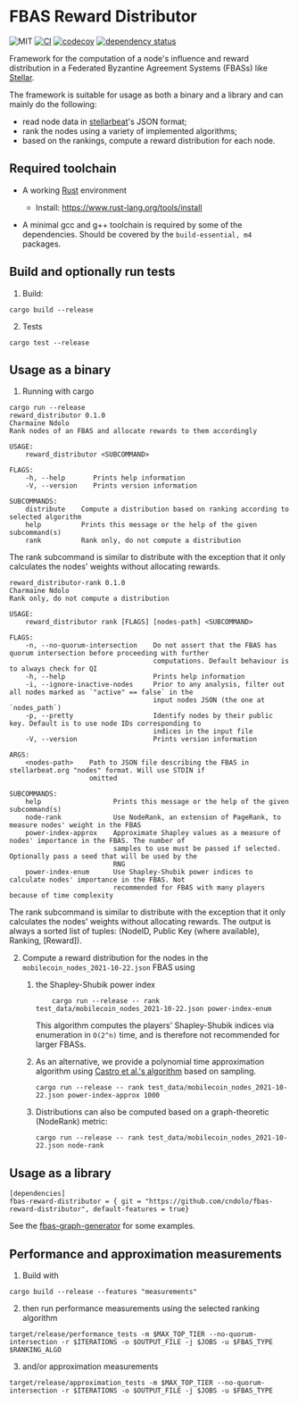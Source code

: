 # FBAS Reward Distributor

![MIT](https://img.shields.io/badge/license-MIT-blue.svg)
[![CI](https://github.com/cndolo/fbas-reward-distributor/actions/workflows/test.yml/badge.svg)](https://github.com/cndolo/fbas-reward-distributor/actions/workflows/test.yml)
[![codecov](https://codecov.io/gh/cndolo/fbas-reward-distributor/branch/main/graph/badge.svg?token=QZH345MHCJ)](https://codecov.io/gh/cndolo/fbas-reward-distributor)
[![dependency status](https://deps.rs/repo/github/cndolo/fbas-reward-distributor/status.svg)](https://deps.rs/repo/github/cndolo/fbas-reward-distributor)

Framework for the computation of a node's influence and reward distribution in
a Federated Byzantine Agreement Systems (FBASs) like
[Stellar](https://www.stellar.org/).

The framework is suitable for usage as both a binary and a library and can mainly do the following:

- read node data in [stellarbeat](https://stellarbeat.io/)'s JSON format;
- rank the nodes using a variety of implemented algorithms;
- based on the rankings, compute a reward distribution for each node.

## Required toolchain

- A working [Rust](https://www.rust-lang.org) environment
    - Install: https://www.rust-lang.org/tools/install

- A minimal gcc and g++ toolchain is required by some of the dependencies. Should be covered by the
  `build-essential, m4` packages.

## Build and optionally run tests

1. Build:
```
cargo build --release
```
2. Tests
```
cargo test --release
```

## Usage as a binary

1. Running with cargo

```
cargo run --release
reward_distributor 0.1.0
Charmaine Ndolo
Rank nodes of an FBAS and allocate rewards to them accordingly

USAGE:
    reward_distributor <SUBCOMMAND>

FLAGS:
    -h, --help       Prints help information
    -V, --version    Prints version information

SUBCOMMANDS:
    distribute    Compute a distribution based on ranking according to selected algorithm
    help          Prints this message or the help of the given subcommand(s)
    rank          Rank only, do not compute a distribution
```

The rank subcommand is similar to distribute with the exception that it only
calculates the nodes' weights without allocating rewards.

```
reward_distributor-rank 0.1.0
Charmaine Ndolo
Rank only, do not compute a distribution

USAGE:
    reward_distributor rank [FLAGS] [nodes-path] <SUBCOMMAND>

FLAGS:
    -n, --no-quorum-intersection    Do not assert that the FBAS has quorum intersection before proceeding with further
                                    computations. Default behaviour is to always check for QI
    -h, --help                      Prints help information
    -i, --ignore-inactive-nodes     Prior to any analysis, filter out all nodes marked as `"active" == false` in the
                                    input nodes JSON (the one at `nodes_path`)
    -p, --pretty                    Identify nodes by their public key. Default is to use node IDs corresponding to
                                    indices in the input file
    -V, --version                   Prints version information

ARGS:
    <nodes-path>    Path to JSON file describing the FBAS in stellarbeat.org "nodes" format. Will use STDIN if
                    omitted

SUBCOMMANDS:
    help                  Prints this message or the help of the given subcommand(s)
    node-rank             Use NodeRank, an extension of PageRank, to measure nodes' weight in the FBAS
    power-index-approx    Approximate Shapley values as a measure of nodes' importance in the FBAS. The number of
                          samples to use must be passed if selected. Optionally pass a seed that will be used by the
                          RNG
    power-index-enum      Use Shapley-Shubik power indices to calculate nodes' importance in the FBAS. Not
                          recommended for FBAS with many players because of time complexity
```

The rank subcommand is similar to distribute with the exception that it only calculates the nodes' weights without allocating rewards.
The output is always a sorted list of tuples: (NodeID, Public Key (where available), Ranking, [Reward]).

2. Compute a reward distribution for the nodes in the `mobilecoin_nodes_2021-10-22.json` FBAS using

    1. the Shapley-Shubik power index

        ```
            cargo run --release -- rank test_data/mobilecoin_nodes_2021-10-22.json power-index-enum
        ```

        This algorithm computes the players' Shapley-Shubik indices via enumeration in `O(2^n)` time, and is therefore not recommended for larger FBASs.

    2. As an alternative, we provide a polynomial time approximation algorithm using [Castro et al.'s algorithm](https://www.sciencedirect.com/science/article/abs/pii/S0305054808000804) based on sampling.

        ```
        cargo run --release -- rank test_data/mobilecoin_nodes_2021-10-22.json power-index-approx 1000
        ```

    3. Distributions can also be computed based on a graph-theoretic (NodeRank) metric:

        ```
        cargo run --release -- rank test_data/mobilecoin_nodes_2021-10-22.json node-rank

        ```

## Usage as a library

```
[dependencies]
fbas-reward-distributor = { git = "https://github.com/cndolo/fbas-reward-distributor", default-features = true}
```

See the [fbas-graph-generator](https://github.com/cndolo/fbas-graph-generator) for some examples.

## Performance and approximation measurements

1. Build with

```
cargo build --release --features "measurements"
```
2. then run performance measurements using the selected ranking algorithm

```
target/release/performance_tests -m $MAX_TOP_TIER --no-quorum-intersection -r $ITERATIONS -o $OUTPUT_FILE -j $JOBS -u $FBAS_TYPE $RANKING_ALGO
```
3. and/or approximation measurements

```
target/release/approximation_tests -m $MAX_TOP_TIER --no-quorum-intersection -r $ITERATIONS -o $OUTPUT_FILE -j $JOBS -u $FBAS_TYPE
```
